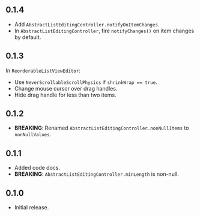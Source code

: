 ## 0.1.4

* Add `AbstractListEditingController.notifyOnItemChanges`.
* In `AbstractListEditingController`, fire `notifyChanges()` on item changes by default.

## 0.1.3

In `ReorderableListViewEditor`:
* Use `NeverScrollableScrollPhysics` if `shrinkWrap == true`.
* Change mouse cursor over drag handles.
* Hide drag handle for less than two items.

## 0.1.2

* **BREAKING**: Renamed `AbstractListEditingController.nonNullItems` to `nonNullValues`.

## 0.1.1

* Added code docs.
* **BREAKING**: `AbstractListEditingController.minLength` is non-null.

## 0.1.0

* Initial release.
